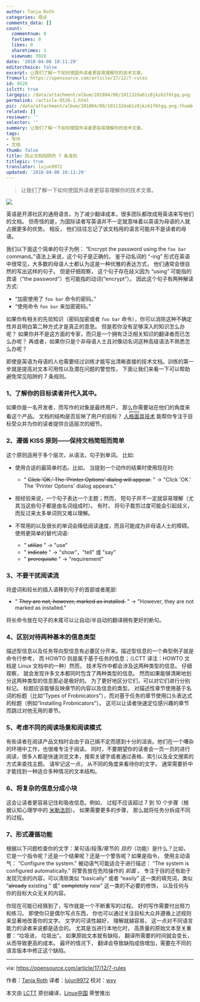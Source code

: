 ```yaml
---
author: Tanja Roth
categories: 观点
comments_data: []
count:
  commentnum: 0
  favtimes: 0
  likes: 0
  sharetimes: 1
  viewnum: 3928
date: '2018-04-08 10:11:29'
editorchoice: false
excerpt: 让我们了解一下如何使国外读者更容易理解你的技术文章。
fromurl: https://opensource.com/article/17/12/7-rules
id: 9526
islctt: true
largepic: /data/attachment/album/201804/08/101132da61z8jkz61f6tgq.png
permalink: /article-9526-1.html
pic: /data/attachment/album/201804/08/101132da61z8jkz61f6tgq.png.thumb.jpg
related: []
reviewer: ''
selector: ''
summary: 让我们了解一下如何使国外读者更容易理解你的技术文章。
tags:
- 写作
- 文档
thumb: false
title: 防止文档陷阱的 7 条准则
titlepic: true
translator: lujun9972
updated: '2018-04-08 10:11:29'
---
```



> 
> 让我们了解一下如何使国外读者更容易理解你的技术文章。
> 
> 
> 


![](/data/attachment/album/201804/08/101132da61z8jkz61f6tgq.png)


英语是开源社区的通用语言。为了减少翻译成本，很多团队都改成用英语来写他们的文档。 但奇怪的是，为国际读者写英语并不一定就意味着以英语为母语的人就占据更多的优势。 相反， 他们往往忘记了该文档用的语言可能并不是读者的母语。


我们以下面这个简单的句子为例： “Encrypt the password using the `foo bar` command。”语法上来说，这个句子是正确的。 鉴于动名词的 “-ing” 形式在英语中很常见，大多数的母语人士都认为这是一种优雅的表达方式， 他们通常会很自然的写出这样的句子。 但是仔细观察， 这个句子存在歧义因为 “using” 可能指的宾语（“the password”）也可能指的动词(“encrypt”）。 因此这个句子有两种解读方式:


* “加密使用了 `foo bar` 命令的密码。”
* “使用命令 `foo bar` 来加密密码。”


如果你有相关的先验知识（密码加密或者 `foo bar` 命令），你可以消除这种不确定性并且明白第二种方式才是真正的意思。 但是若你没有足够深入的知识怎么办呢？ 如果你并不是这方面的专家，而只是一个拥有泛泛相关知识的翻译者而已怎么办呢？ 再或者，如果你只是个非母语人士且对像动名词这种高级语法不熟悉怎么办呢？


即使是英语为母语的人也需要经过训练才能写出清晰直接的技术文档。训练的第一步就是提高对文本可用性以及潜在问题的警觉性， 下面让我们来看一下可以帮助避免常见陷阱的 7 条规则。


### 1、了解你的目标读者并代入其中。


如果你是一名开发者，而写作的对象是最终用户， 那么你需要站在他们的角度来看这个产品。 文档的结构是否反映了用户的目标？ [<ruby> 人格面具 <rt>  persona </rt></ruby> 技术](https://en.wikipedia.org/wiki/Persona_(user_experience)) 能帮你专注于目标受众并为你的读者提供合适层次的细节。


### 2、遵循 KISS 原则——保持文档简短而简单


这个原则适用于多个层次，从语法，句子到单词。 比如:


* 使用合适的最简单时态。比如， 当提到一个动作的结果时使用现在时:
	+ " ~~Click 'OK.' The 'Printer Options' dialog will appear.~~ " -> "Click 'OK.' The 'Printer Options' dialog appears."
* 按经验来说，一个句子表达一个主题；然而， 短句子并不一定就容易理解（尤其当这些句子都是由名词组成时）。 有时， 将句子裁剪过度可能会引起歧义，而反过来太多单词则又难以理解。
* 不常用的以及很长的单词会降低阅读速度，而且可能成为非母语人士的障碍。 使用更简单的替代词语:  

	+ " ~~utilize~~ " -> "use"
	+ " ~~indicate~~ " -> "show"，"tell" 或 "say"
	+ " ~~prerequisite~~ " -> "requirement"


### 3、不要干扰阅读流


将虚词和较长的插入语移到句子的首部或者尾部:


* " ~~They are not, however, marked as installed.~~ " -> "However, they are not marked as installed."


将长命令放在句子的末尾可以让自动/半自动的翻译拥有更好的断句。


### 4、区别对待两种基本的信息类型


描述型信息以及任务导向型信息有必要区分开来。描述型信息的一个典型例子就是命令行参考， 而 HOWTO 则是属于基于任务的信息；（LCTT 译注：HOWTO 文档是 Linux 文档中的一种）然而， 技术写作中都会涉及这两种类型的信息。 仔细观察， 就会发现许多文本都同时包含了两种类型的信息。 然而如果能够清晰地划分这两种类型的信息那必是极好的。 为了更好地区分它们，可以对它们进行分别标记。 标题应该能够反映章节的内容以及信息的类型。 对描述性章节使用基于名词的标题（比如“Types of Frobnicators”），而对基于任务的章节使用口头表达式的标题（例如“Installing Frobnicators”）。 这可以让读者快速定位感兴趣的章节而跳过对他无用的章节。


### 5、考虑不同的阅读场景和阅读模式


有些读者在阅读产品文档时会由于自己搞不定而感到十分的沮丧。他们在一个嘈杂的环境中工作，也很难专注于阅读。 同时，不要期望你的读者会一页一页的进行阅读，很多人都是快速浏览文本，搜索关键字或者通过表格、索引以及全文搜索的方式来查找主题。 请牢记这一点， 从不同的角度来看待你的文字。 通常需要折中才能找到一种适合多种情况的文本结构。


### 6、将复杂的信息分成小块


这会让读者更容易记住和吸收信息。例如， 过程不应该超过 7 到 10 个步骤（根据认知心理学中的 [米勒法则](https://en.wikipedia.org/wiki/The_Magical_Number_Seven,_Plus_or_Minus_Two)）。 如果需要更多的步骤， 那么就将任务分拆成不同的过程。


### 7、形式遵循功能


根据以下问题检查你的文字：某句话/段落/章节的 *目的*（功能）是什么？比如，它是一个指令呢？还是一个结果呢？还是一个警告呢？如果是指令， 使用主动语气： “Configure the system.” 被动语气可能适合于进行描述： “The system is configured automatically.” 将警告放在危险操作的 *前面* 。 专注于目的还有助于发现冗余的内容，可以清除类似 “basically” 或者 “easily” 这一类的填充词，类似 “~~already~~ existing ” 或“ ~~completely~~ new” 这一类的不必要的修饰， 以及任何与你的目标大众无关的内容。


你现在可能已经猜到了，写作就是一个不断重写的过程。 好的写作需要付出努力和练习。 即使你只是偶尔写点东西， 你也可以通过关注目标大众并遵循上述规则来显著地改善你的文字。 文字的可读性越好， 理解就越容易， 这一点对不同语言能力的读者来说都是适合的。 尤其是当进行本地化时， 高质量的原始文本至关重要：“垃圾进， 垃圾出”。 如果原始文本就有缺陷， 翻译所需要的时间就会变长， 从而导致更高的成本。 最坏的情况下， 翻译会导致缺陷成倍增加，需要在不同的语言版本中修正这个缺陷。




---


via: <https://opensource.com/article/17/12/7-rules>


作者：[Tanja Roth](https://opensource.com) 译者：[lujun9972](https://github.com/lujun9972) 校对：[wxy](https://github.com/wxy)


本文由 [LCTT](https://github.com/LCTT/TranslateProject) 原创编译，[Linux中国](https://linux.cn/) 荣誉推出